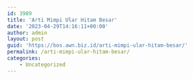 ```yaml
---
id: 3989
title: 'Arti Mimpi Ular Hitam Besar'
date: '2023-04-29T14:16:11+00:00'
author: admin
layout: post
guid: 'https://bos.awn.biz.id/arti-mimpi-ular-hitam-besar/'
permalink: /arti-mimpi-ular-hitam-besar/
categories:
    - Uncategorized
---
```


